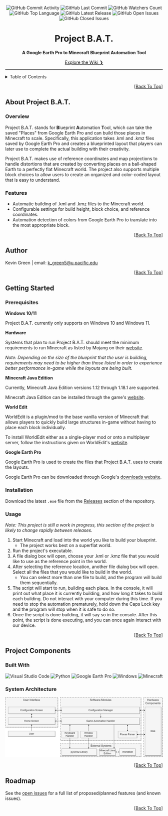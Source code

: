 <!--
File:         README.md
Description:  Provides an introduction to the project.
-->

<div id="title_card" align="center">

<!--Badges-->
![GitHub Commit Activity][shield-github-commit-activity]
![GitHub Last Commit][shield-github-last-commit]
![GitHub Watchers Count][shield-github-watchers-count]
![GitHub Top Language][shield-github-top-language]
![GitHub Latest Release][shield-github-latest-release]
![GitHub Open Issues][shield-github-open-issues-count]
![GitHub Closed Issues][shield-github-closed-issues-count]

<!--Project Title-->
# Project B.A.T.

<!--Subtitle-->
**A Google Earth Pro to Minecraft Blueprint Automation Tool**

<!--Explore the Wiki-->
[Explore the Wiki &#10095;][url-wiki]

</div>

---

<!--Table of Contents-->
<details>
  <summary>Table of Contents</summary>

  - [About Project B.A.T.](#about-project-name)
    - [Overview](#overview)
    - [Features](#features)
  - [Authors](#authors)
  - [Getting Started](#getting-started)
    - [Prerequisites](#prerequisites)
  - [Project Components](#project-components)
    - [Built With](#built-with)
    - [System Architecture](#system-architecture)
  - [Roadmap](#roadmap)

</details>



<p align="right">[<a href="#title_card">Back To Top</a>]</p>

## About Project B.A.T.

### Overview

Project B.A.T. stands for **B**lueprint **A**utomation **T**ool, which can take the saved "Places" from Google Earth Pro and can build those places in Minecraft to scale. Specifically, this application takes .kml and .kmz files saved by Google Earth Pro and creates a blueprinted layout that players can later use to complete the actual building with their creativity.

Project B.A.T. makes use of reference coordinates and map projections to handle distortions that are created by converting places on a ball-shaped Earth to a perfectly flat Minecraft world. The project also supports multiple block choices to allow users to create an organized and color-coded layout that is easy to understand.

### Features

- Automatic building of .kml and .kmz files to the Minecraft world.
- Configurable settings for build height, block choice, and reference coordinates.
- Automation detection of colors from Google Earth Pro to translate into the most appropriate block.

<p align="right">[<a href="#title_card">Back To Top</a>]</p>



## Author

Kevin Green | email: k_green5@u.pacific.edu

<p align="right">[<a href="#title_card">Back To Top</a>]</p>



## Getting Started

### Prerequisites

**Windows 10/11**

Project B.A.T. currently only supports on Windows 10 and Windows 11.

**Hardware**

Systems that plan to run Project B.A.T. should meet the minimum requirements to run Minecraft as listed by Mojang on their [website](https://www.minecraft.net/en-us/get-minecraft).

_Note: Depending on the size of the blueprint that the user is building, requirements may need to be higher than those listed in order to experience better performance in-game while the layouts are being built._

**Minecraft Java Edition**

Currently, Minecraft Java Edition versions 1.12 through 1.18.1 are supported.

Minecraft Java Edition can be installed through the game's [website](https://www.minecraft.net/en-us).

**World Edit**

WorldEdit is a plugin/mod to the base vanilla version of Minecraft that allows players to quickly build large structures in-game without having to place each block individually.

To install WorldEdit either as a single-player mod or onto a multiplayer server, follow the instructions given on WorldEdit's [website](https://enginehub.org/worldedit/).

**Google Earth Pro**

Google Earth Pro is used to create the files that Project B.A.T. uses to create the layouts.

Google Earth Pro can be downloaded through Google's [downloads website](https://www.google.com/earth/versions/).

### Installation

Download the latest `.exe` file from the [Releases]() section of the repository.

### Usage

_Note: This project is still a work in progress, this section of the project is likely to change rapidly between releases._

1. Start Minecraft and load into the world you like to build your blueprint.
   - The project works best on a superflat world.
2. Run the project's executable.
3. A file dialog box will open, choose your .kml or .kmz file that you would like to use as the reference point in the world.
4. After selecting the reference location, another file dialog box will open. Select all the files that you would like to build in the world.
   - You can select more than one file to build, and the program will build them sequentially.
5. The script will start to run, building each place. In the console, it will print out what place it is currently building, and how long
   it takes to build each building. Do not interact with your computer during this time. If you need to stop the automation prematurely,
   hold down the Caps Lock key and the program will stop when it is safe to do so.
6. Once the script is done building, it will say so in the console. After this point, the script is done executing, and you can once again
   interact with our device.

<p align="right">[<a href="#title_card">Back To Top</a>]</p>



## Project Components

### Built With

![Visual Studio Code](https://img.shields.io/badge/Visual_Studio_Code-007ACC?style=for-the-badge&logo=visualstudiocode&logoColor=white)
![Python](https://img.shields.io/badge/Python-3776AB?style=for-the-badge&logo=python&logoColor=white)
![Google Earth Pro](https://img.shields.io/badge/Google_Earth_Pro-4285F4?style=for-the-badge&logo=googleearth&logoColor=white)
![Windows](https://img.shields.io/badge/Windows-0078D6?style=for-the-badge&logo=windows&logoColor=white)
![Minecraft](https://img.shields.io/badge/Minecraft-62B47A?style=for-the-badge&logo=minecraft&logoColor=white)

### System Architecture

![System Architecture](docs/images/system_architecture.png)



<p align="right">[<a href="#title_card">Back To Top</a>]</p>

## Roadmap

See the [open issues][url-issues] for a full list of proposed/planned features (and known issues).

<p align="right">[<a href="#title_card">Back To Top</a>]</p>



<!--Markdown Variables-->
[shield-github-last-commit]: https://img.shields.io/github/last-commit/comp195/senior-project-spring-2022-blueprint-automation-tool?logo=github&style=for-the-badge
[shield-github-open-issues-count]: https://img.shields.io/github/issues-raw/comp195/senior-project-spring-2022-blueprint-automation-tool?logo=github&style=for-the-badge
[shield-github-closed-issues-count]: https://img.shields.io/github/issues-closed-raw/comp195/senior-project-spring-2022-blueprint-automation-tool?logo=github&style=for-the-badge
[shield-github-watchers-count]: https://img.shields.io/github/watchers/comp195/senior-project-spring-2022-blueprint-automation-tool?logo=github&style=for-the-badge
[shield-github-latest-release]: https://img.shields.io/github/v/release/comp195/senior-project-spring-2022-blueprint-automation-tool?include_prereleases&logo=github&style=for-the-badge
[shield-github-top-language]: https://img.shields.io/github/languages/top/comp195/senior-project-spring-2022-blueprint-automation-tool?logo=github&style=for-the-badge
[shield-github-commit-activity]: https://img.shields.io/github/commit-activity/w/comp195/senior-project-spring-2022-blueprint-automation-tool?logo=github&style=for-the-badge

[url-wiki]: https://github.com/comp195/senior-project-spring-2022-blueprint-automation-tool/wiki
[url-issues]: https://github.com/comp195/senior-project-spring-2022-blueprint-automation-tool/issues
